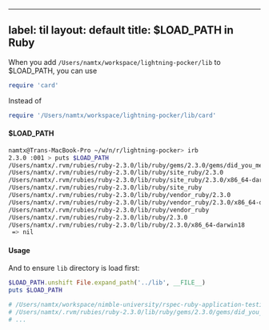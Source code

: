 
---
label: til
layout: default
title: $LOAD_PATH in Ruby
---
When you add `/Users/namtx/workspace/lightning-pocker/lib` to $LOAD_PATH, you can use
```ruby
require 'card'
```
Instead of 
```ruby
require '/Users/namtx/workspace/lightning-pocker/lib/card'
```
#### $LOAD_PATH

```bash
namtx@Trans-MacBook-Pro ~/w/n/r/lightning-pocker> irb
2.3.0 :001 > puts $LOAD_PATH
/Users/namtx/.rvm/rubies/ruby-2.3.0/lib/ruby/gems/2.3.0/gems/did_you_mean-1.0.0/lib
/Users/namtx/.rvm/rubies/ruby-2.3.0/lib/ruby/site_ruby/2.3.0
/Users/namtx/.rvm/rubies/ruby-2.3.0/lib/ruby/site_ruby/2.3.0/x86_64-darwin18
/Users/namtx/.rvm/rubies/ruby-2.3.0/lib/ruby/site_ruby
/Users/namtx/.rvm/rubies/ruby-2.3.0/lib/ruby/vendor_ruby/2.3.0
/Users/namtx/.rvm/rubies/ruby-2.3.0/lib/ruby/vendor_ruby/2.3.0/x86_64-darwin18
/Users/namtx/.rvm/rubies/ruby-2.3.0/lib/ruby/vendor_ruby
/Users/namtx/.rvm/rubies/ruby-2.3.0/lib/ruby/2.3.0
/Users/namtx/.rvm/rubies/ruby-2.3.0/lib/ruby/2.3.0/x86_64-darwin18
 => nil
```

#### Usage
And to ensure `lib` directory is load first:
```ruby
$LOAD_PATH.unshift File.expand_path('../lib', __FILE__)
puts $LOAD_PATH

# /Users/namtx/workspace/nimble-university/rspec-ruby-application-testing/lightning-pocker/lib
# /Users/namtx/.rvm/rubies/ruby-2.3.0/lib/ruby/gems/2.3.0/gems/did_you_mean-1.0.0/lib
# ...
```

